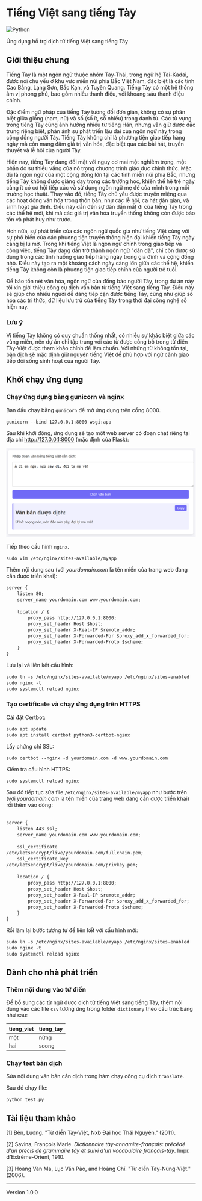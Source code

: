 # Tiếng Việt sang tiếng Tày

![Python](https://img.shields.io/badge/Python-3670A0?style=for-the-badge&logo=python&logoColor=ffdd54)

Ứng dụng hỗ trợ dịch từ tiếng Việt sang tiếng Tày

## Giới thiệu chung

Tiếng Tày là một ngôn ngữ thuộc nhóm Tày-Thái, trong ngữ hệ Tai-Kadai, được nói chủ yếu ở khu vực miền núi phía Bắc Việt Nam, đặc biệt là các tỉnh Cao Bằng, Lạng Sơn, Bắc Kạn, và Tuyên Quang. Tiếng Tày có một hệ thống âm vị phong phú, bao gồm nhiều thanh điệu, với khoảng sáu thanh điệu chính.

Đặc điểm ngữ pháp của tiếng Tày tương đối đơn giản, không có sự phân biệt giữa giống (nam, nữ) và số (số ít, số nhiều) trong danh từ. Các từ vựng trong tiếng Tày cũng ảnh hưởng nhiều từ tiếng Hán, nhưng vẫn giữ được đặc trưng riêng biệt, phản ánh sự phát triển lâu dài của ngôn ngữ này trong cộng đồng người Tày. Tiếng Tày không chỉ là phương tiện giao tiếp hàng ngày mà còn mang đậm giá trị văn hóa, đặc biệt qua các bài hát, truyền thuyết và lễ hội của người Tày.

Hiện nay, tiếng Tày đang đối mặt với nguy cơ mai một nghiêm trọng, một phần do sự thiếu vắng của nó trong chương trình giáo dục chính thức. Mặc dù là ngôn ngữ của một cộng đồng lớn tại các tỉnh miền núi phía Bắc, nhưng tiếng Tày không được giảng dạy trong các trường học, khiến thế hệ trẻ ngày càng ít có cơ hội tiếp xúc và sử dụng ngôn ngữ mẹ đẻ của mình trong môi trường học thuật. Thay vào đó, tiếng Tày chủ yếu được truyền miệng qua các hoạt động văn hóa trong thôn bản, như các lễ hội, ca hát dân gian, và sinh hoạt gia đình. Điều này dẫn đến sự dần dần mất đi của tiếng Tày trong các thế hệ mới, khi mà các giá trị văn hóa truyền thống không còn được bảo tồn và phát huy như trước.

Hơn nữa, sự phát triển của các ngôn ngữ quốc gia như tiếng Việt cùng với sự phổ biến của các phương tiện truyền thông hiện đại khiến tiếng Tày ngày càng bị lu mờ. Trong khi tiếng Việt là ngôn ngữ chính trong giao tiếp và công việc, tiếng Tày đang dần trở thành ngôn ngữ "dân dã", chỉ còn được sử dụng trong các tình huống giao tiếp hàng ngày trong gia đình và cộng đồng nhỏ. Điều này tạo ra một khoảng cách ngày càng lớn giữa các thế hệ, khiến tiếng Tày không còn là phương tiện giao tiếp chính của người trẻ tuổi.

Để bảo tồn nét văn hóa, ngôn ngữ của đồng bào người Tày, trong dự án này tôi xin giới thiệu công cụ dịch văn bản từ tiếng Việt sang tiếng Tày. Điều này sẽ giúp cho nhiều người dễ dàng tiếp cận được tiếng Tày, cũng như giúp số hóa các tri thức, dữ liệu lưu trữ của tiếng Tày trong thời đại công nghệ số hiện nay.

### Lưu ý

Vì tiếng Tày không có quy chuẩn thống nhất, có nhiều sự khác biệt giữa các vùng miền, nên dự án chỉ tập trung với các từ được công bố trong từ điển Tày-Việt được tham khảo chính để làm chuẩn. Với những từ không tồn tại, bản dịch sẽ mặc định giữ nguyên tiếng Việt để phù hợp với ngữ cảnh giao tiếp đời sống sinh hoạt của người Tày.

## Khởi chạy ứng dụng

### Chạy ứng dụng bằng gunicorn và nginx

Ban đầu chạy bằng `gunicorn` để mở ứng dụng trên cổng 8000.

```commandline
gunicorn --bind 127.0.0.1:8000 wsgi:app
```

Sau khi khởi động, ứng dụng sẽ tạo một web server có đoạn chat riêng tại địa chỉ http://127.0.0.1:8000 (mặc định của Flask):

![img.png](pics/img.png)

Tiếp theo cấu hình `nginx`.

```commandline
sudo vim /etc/nginx/sites-available/myapp
```

Thêm nội dung sau (với *yourdomain.com* là tên miền của trang web đang cần được triển khai):

```
server {
    listen 80;
    server_name yourdomain.com www.yourdomain.com;

    location / {
        proxy_pass http://127.0.0.1:8000;
        proxy_set_header Host $host;
        proxy_set_header X-Real-IP $remote_addr;
        proxy_set_header X-Forwarded-For $proxy_add_x_forwarded_for;
        proxy_set_header X-Forwarded-Proto $scheme;
    }
}
```

Lưu lại và liên kết cấu hình:

```commandline
sudo ln -s /etc/nginx/sites-available/myapp /etc/nginx/sites-enabled
sudo nginx -t
sudo systemctl reload nginx
```

### Tạo certificate và chạy ứng dụng trên HTTPS

Cài đặt Certbot:

```commandline
sudo apt update
sudo apt install certbot python3-certbot-nginx
```

Lấy chứng chỉ SSL:

```commandline
sudo certbot --nginx -d yourdomain.com -d www.yourdomain.com
```

Kiểm tra cấu hình HTTPS:

```commandline
sudo systemctl reload nginx
```

Sau đó tiếp tục sửa file `/etc/nginx/sites-available/myapp` như bước trên (với *yourdomain.com* là tên miền của trang web đang cần được triển khai) rồi thêm vào dòng:

```

server {
    listen 443 ssl;
    server_name yourdomain.com www.yourdomain.com;

    ssl_certificate /etc/letsencrypt/live/yourdomain.com/fullchain.pem;
    ssl_certificate_key /etc/letsencrypt/live/yourdomain.com/privkey.pem;

    location / {
        proxy_pass http://127.0.0.1:8000;
        proxy_set_header Host $host;
        proxy_set_header X-Real-IP $remote_addr;
        proxy_set_header X-Forwarded-For $proxy_add_x_forwarded_for;
        proxy_set_header X-Forwarded-Proto $scheme;
    }
}
```

Rồi làm lại bước tương tự để liên kết với cấu hình mới:

```commandline
sudo ln -s /etc/nginx/sites-available/myapp /etc/nginx/sites-enabled
sudo nginx -t
sudo systemctl reload nginx
```

## Dành cho nhà phát triển

### Thêm nội dung vào từ điển

Để bổ sung các từ ngữ được dịch từ tiếng Việt sang tiếng Tày, thêm nội dung vào các file `csv` tương ứng trong folder `dictionary` theo cấu trúc bảng như sau:

|tieng_viet|tieng_tay|
|-|-|
|một|nừng|
|hai|soong|

### Chạy test bản dịch

Sửa nội dung văn bản cần dịch trong hàm chạy công cụ dịch `translate`.

Sau đó chạy file:

```commandline
python test.py
```

## Tài liệu tham khảo

[1] Bèn, Lương. "Từ điển Tày-Việt, Nxb Đại học Thái Nguyên." (2011).

[2] Savina, François Marie. *Dictionnaire tày-annamite-français: précédé d'un précis de grammaire tày et suivi d'un vocabulaire français-tày*. Impr. d'Extrême-Orient, 1910.

[3] Hoàng Văn Ma, Lục Văn Pảo, and Hoàng Chí. "Từ điển Tày-Nùng-Việt." (2006).

---

Version 1.0.0


